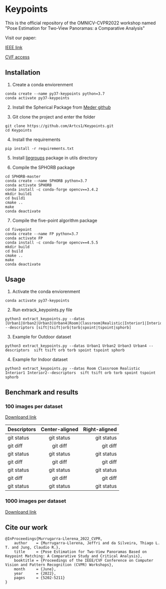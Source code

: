 # Keypoints

This is the official repository of the OMNICV-CVPR2022 workshop named "Pose Estimation for Two-View Panoramas: a Comparative Analysis"

Visit our paper:

[IEEE link](https://ieeexplore.ieee.org/document/9857392) 

[CVF access](https://openaccess.thecvf.com/content/CVPR2022W/OmniCV/papers/Murrugarra-Llerena_Pose_Estimation_for_Two-View_Panoramas_Based_on_Keypoint_Matching_A_CVPRW_2022_paper.pdf)

## Installation

1. Create a conda enviorenment

```
conda create --name py37-keypoints python=3.7
conda activate py37-keypoints
```

2. Install the Spherical Package from [Meder github](https://github.com/meder411/Spherical-Package)

3. Git clone the project and enter the folder


```
git clone https://github.com/Artcs1/Keypoints.git
cd Keypoints
```

4. Install the requirements

```
pip install -r requirements.txt
```
5. Install [liegroups](https://github.com/utiasSTARS/liegroups) package in utils directory

6. Compile the SPHORB package

```
cd SPHORB-master
conda create --name SPHORB python=3.7
conda activate SPHORB
conda install -c conda-forge opencv==3.4.2
mkdir build1
cd build1
cmake ..
make
conda deactivate
```

7. Compile the five-point algorithm package

```
cd fivepoint
conda create --name FP python=3.7
conda activate FP
conda install -c conda-forge opencv==4.5.5
mkdir build
cd build
cmake ..
make
conda deactivate
```

## Usage

1. Activate the conda enviorenment

```
conda activate py37-keypoints
```

2. Run extrack_keypoints.py file

```
python3 extract_keypoints.py --datas [Urban1|Urban2|Urban3|Urban4|Room|Classroom|Realistic|Interior1|Interior2] --descriptors [sift|tsift|orb|torb|spoint|tspoint|sphorb]
```

3. Example for Outdoor dataset

```
python3 extract_keypoints.py --datas Urban1 Urban2 Urban3 Urban4 --descriptors  sift tsift orb torb spoint tspoint sphorb
```

4. Example for Indoor dataset

```
python3 extract_keypoints.py --datas Room Classroom Realistic Interior1 Interior2--descriptors  sift tsift orb torb spoint tspoint sphorb
```


## Benchmark and results

### 100 images per dataset

[Downloand link](https://www.inf.ufrgs.br/panorama/data_100.zip)

| Descriptors  | Center-aligned | Right-aligned |
| :---         |     :---:      |          ---: |
| git status   | git status     | git status    |
| git diff     | git diff       | git diff      |
| git status   | git status     | git status    |
| git diff     | git diff       | git diff      |
| git status   | git status     | git status    |
| git diff     | git diff       | git diff      |
| git status   | git status     | git status    |



### 1000 images per dataset

[Downloand link](https://www.inf.ufrgs.br/panorama/data_1000.zip)

## Cite our work

```
@InProceedings{Murrugarra-Llerena_2022_CVPR,
    author    = {Murrugarra-Llerena, Jeffri and da Silveira, Thiago L. T. and Jung, Claudio R.},
    title     = {Pose Estimation for Two-View Panoramas Based on Keypoint Matching: A Comparative Study and Critical Analysis},
    booktitle = {Proceedings of the IEEE/CVF Conference on Computer Vision and Pattern Recognition (CVPR) Workshops},
    month     = {June},
    year      = {2022},
    pages     = {5202-5211}
}
```

